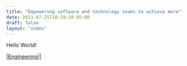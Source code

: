 ```yaml
---
title: "Empowering software and technology teams to achieve more"
date: 2023-07-25T18:29:29-05:00
draft: false
layout: "index"
---
```


Hello World!

|[Engineering](./engineering/)||